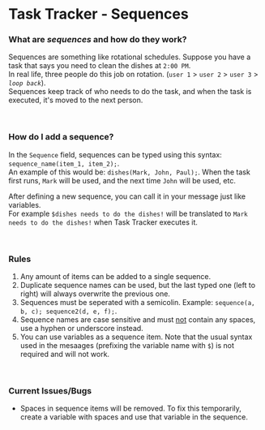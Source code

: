 # Task Tracker - Sequences

### What are _sequences_ and how do they work?

Sequences are something like rotational schedules. Suppose you have a task that says you need to clean the dishes at `2:00 PM`.<br>
In real life, three people do this job on rotation. (`user 1` > `user 2` > `user 3` > _`loop back`_).<br>
Sequences keep track of who needs to do the task, and when the task is executed, it's moved to the next person.

<br>

### How do I add a sequence?

In the `Sequence` field, sequences can be typed using this syntax: `sequence_name(item_1, item_2);`.<br>
An example of this would be: `dishes(Mark, John, Paul);`. When the task first runs, `Mark` will be used, and the next time `John` will be used, etc.

After defining a new sequence, you can call it in your message just like variables.<br>
For example `$dishes needs to do the dishes!` will be translated to `Mark needs to do the dishes!` when Task Tracker executes it.

<br>

### Rules

1. Any amount of items can be added to a single sequence.
2. Duplicate sequence names can be used, but the last typed one (left to right) will always overwrite the previous one.
3. Sequences must be seperated with a semicolin. Example: `sequence(a, b, c); sequence2(d, e, f);`.
4. Sequence names are case sensitive and must <ins>not</ins> contain any spaces, use a hyphen or underscore instead.
5. You can use variables as a sequence item. Note that the usual syntax used in the mesaages (prefixing the variable name with `$`) is not required and will not work.

<br>

### Current Issues/Bugs

- Spaces in sequence items will be removed. To fix this temporarily, create a variable with spaces and use that variable in the sequence.
